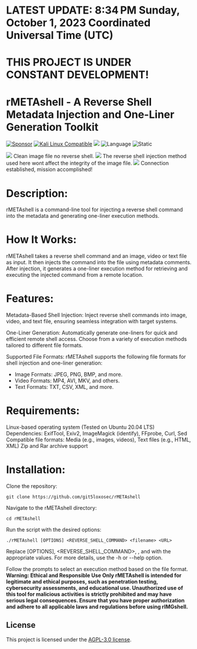 # LATEST UPDATE: 8:34 PM Sunday, October 1, 2023 Coordinated Universal Time (UTC)
# THIS PROJECT IS UNDER CONSTANT DEVELOPMENT!
# rMETAshell - A Reverse Shell Metadata Injection and One-Liner Generation Toolkit

[![Sponsor](https://img.shields.io/badge/Sponsor-%E2%9D%A4-red)](https://github.com/sponsors/git5loxosec) [![Kali Linux Compatible](https://img.shields.io/badge/Kali%20Linux-Compatible-brightgreen)](https://www.kali.org/)
 <img src="https://camo.githubusercontent.com/f25217d6db3b6cb603d9fb4a2b017a682aae3b1ec5c6ffab653f6cd31eceb73c/68747470733a2f2f696d672e736869656c64732e696f2f62616467652f446576656c6f7065642532306f6e2d6b616c692532306c696e75782d626c756576696f6c6574"> 
 ![Language](https://img.shields.io/badge/Language-Bash-green.svg)
![Static](https://img.shields.io/badge/License-AGPL_3.0-gold.svg)

<img src="https://github.com/git5loxosec/rMETAshell/blob/main/github_rimgshell1.png">
Clean image file no reverse shell.
<img src="https://github.com/git5loxosec/rMETAshell/blob/main/github_rimgshell2.png">
The reverse shell injection method used here wont affect the integrity of the image file.
<img src="https://github.com/git5loxosec/rMETAshell/blob/main/github_rimgshell3.png">
Connection established, mission accomplished!

# Description:

rMETAshell is a command-line tool for injecting a reverse shell command into the metadata and generating one-liner execution methods.

# How It Works:
rMETAshell takes a reverse shell command and an image, video or text file as input. It then injects the command into the file using metadata comments. After injection, it generates a one-liner execution method for retrieving and executing the injected command from a remote location.

# Features:
Metadata-Based Shell Injection: Inject reverse shell commands into image, video, and text file, ensuring seamless integration with target systems.

One-Liner Generation: Automatically generate one-liners for quick and efficient remote shell access. Choose from a variety of execution methods tailored to different file formats.

Supported File Formats: rMETAshell supports the following file formats for shell injection and one-liner generation:

- Image Formats: JPEG, PNG, BMP, and more.
- Video Formats: MP4, AVI, MKV, and others.
- Text Formats: TXT, CSV, XML, and more.

# Requirements:
Linux-based operating system (Tested on Ubuntu 20.04 LTS)
Dependencies: ExifTool, Exiv2, ImageMagick (identify), FFprobe, Curl, Sed
Compatible file formats: Media (e.g., images, videos), Text files (e.g., HTML, XML)
Zip and Rar archive support

# Installation:

Clone the repository:
```
git clone https://github.com/git5loxosec/rMETAshell
```

Navigate to the rMETAshell directory:
```
cd rMETAshell
```

Run the script with the desired options:
```
./rMETAshell [OPTIONS] <REVERSE_SHELL_COMMAND> <filename> <URL>
```
Replace [OPTIONS], <REVERSE_SHELL_COMMAND>, <filename>, and <URL> with the appropriate values. For more details, use the -h or --help option.

Follow the prompts to select an execution method based on the file format.
**Warning: Ethical and Responsible Use Only
rMETAshell is intended for legitimate and ethical purposes, such as penetration testing, cybersecurity assessments, and educational use. Unauthorized use of this tool for malicious activities is strictly prohibited and may have serious legal consequences. Ensure that you have proper authorization and adhere to all applicable laws and regulations before using rIMGshell.**

## License

This project is licensed under the [AGPL-3.0 license](LICENSE).
